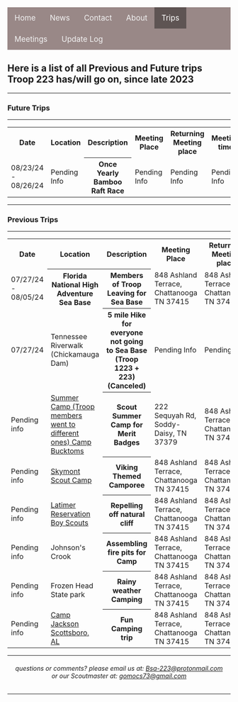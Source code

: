 <meta name="viewport" content="width=device-width, initial-scale=1.0">
  <div class="flexboxMain">
<div class="topnav">
  <a href="https://troop223.github.io/">Home</a>
  <a href="https://troop223.github.io/NewsHub">News</a>
  <a href="https://troop223.github.io/#CONTACT">Contact</a>
  <a href="https://troop223.github.io/ABOUT">About</a>
  <a class="active" href="https://troop223.github.io/prev+futureTrips">Trips</a>	
  <a href="https://troop223.github.io/MeetingPlansHub">Meetings</a>
  <a href="https://troop223.github.io/UpdateLog">Update Log</a>
</div>

<h2>Here is a list of all Previous and Future trips Troop 223 has/will go on, since late 2023 </h2>

<hr>

<h3>Future Trips</h3>

<hr>
<table>

<tr>
  <th>Date</th>
  <th>Location</th>
  <th>Description</th>
  <th>Meeting Place</th>
  <th>Returning Meeting place</th>
  <th>Meeting time</th>
  <th>Returning time</th>
</tr>
<tr>
  <td>08/23/24 - 08/26/24</td>
  <td>Pending Info</td>
  <th>Once Yearly Bamboo Raft Race</th>
  <td>Pending Info</td>
  <td>Pending Info</td>
  <td>Pending Info</td>
  <td>Pending info</td>
</tr>

</table>
<hr>

<h3>Previous Trips</h3>

<hr>
<table>
  <tr>
  <th>Date</th>
  <th>Location</th>
  <th>Description</th>
  <th>Meeting Place</th>
  <th>Returning Meeting place</th>
  <th>Meeting time</th>
  <th>Returning time</th>
</tr>
  <tr>
  <td>07/27/24 - 08/05/24</td>
  <th>Florida National High Adventure Sea Base</th>
  <th>Members of Troop Leaving for Sea Base</th>
  <td>848  Ashland Terrace, Chattanooga TN 37415</td>
  <td>848  Ashland Terrace, Chattanooga TN 37415</td>
  <td>Pending info</td>
  <td>Pending Info</td>
</tr>
<tr>
  <td>07/27/24</td>
  <td>Tennessee Riverwalk (Chickamauga Dam)</td>
  <th>5 mile Hike for everyone not going to Sea Base (Troop 1223 + 223) (Canceled)</th>
  <td>Pending Info</td>
  <td>Pending Info</td>
  <td>Pending Info</td>
  <td>Pending info</td>
</tr>
<tr>
  <td>Pending info</td>
  <td><a href="https://troop223.github.io/CampTripBucktoms">Summer Camp (Troop members went to different ones) Camp Bucktoms</a></td>
  <th>Scout Summer Camp for Merit Badges</th> 
  <td>222 Sequyah Rd, Soddy-Daisy, TN 37379</td>
  <td>848  Ashland Terrace, Chattanooga TN 37415</td>
  <td>Pending info</td>
  <td>~11:00 AM</td>
</tr>
<tr>
  <td>Pending info</td>
  <td><a href="https://troop223.github.io/CampTripSkymont">Skymont Scout Camp</a></td>
  <th>Viking Themed Camporee</th> 
  <td>848  Ashland Terrace, Chattanooga TN 37415</td>
  <td>848  Ashland Terrace, Chattanooga TN 37415</td>
  <td>Pending info</td>
  <td>~12:00 PM</td>
</tr>
<tr>
  <td>Pending info</td>
  <td><a href="https://troop223.github.io/CampTripLatimer">Latimer Reservation Boy Scouts</a></td>
  <th>Repelling off natural cliff</th> 
  <td>848  Ashland Terrace, Chattanooga TN 37415</td>
  <td>848  Ashland Terrace, Chattanooga TN 37415</td>
  <td>Pending info</td>
  <td>~12:00 PM</td>
</tr>
<tr>
  <td>Pending info</td>
  <td>Johnson's Crook</td>
  <th>Assembling fire pits for Camp</th> 
  <td>848  Ashland Terrace, Chattanooga TN 37415</td>
  <td>848  Ashland Terrace, Chattanooga TN 37415</td>
  <td>Pending info</td>
  <td>~12:00 PM</td>
</tr>
<tr>
  <td>Pending info</td>
  <td>Frozen Head State park</td>
  <th>Rainy weather Camping</th> 
  <td>848  Ashland Terrace, Chattanooga TN 37415</td>
  <td>848  Ashland Terrace, Chattanooga TN 37415</td>
  <td>Pending info</td>
  <td>~12:00 PM</td>
</tr>
<tr>
  <td>Pending info</td>
  <td><a href="https://troop223.github.io/CampTripCampJackson">Camp Jackson Scottsboro, AL</a></td>
  <th>Fun Camping trip</th>  
  <td>848  Ashland Terrace, Chattanooga TN 37415</td>
  <td>848  Ashland Terrace, Chattanooga TN 37415</td>
  <td>Pending info</td>
  <td>~12:00 PM</td>
</tr>
</table>

</div>


<hr>

<div class="Contact">
<h6>
questions or comments? please email us at: <a href="mailto:Bsa-223@protonmail.com">Bsa-223@protonmail.com </a>   
<br> or our Scoutmaster at: 
<a href="mailto:gomocs73@gmail.com">gomocs73@gmail.com</a>
</h6>
</div>

<hr>

<style>

    </div>
  
body {

text-align: center;

  
}

.links {

text-align: left;
}

  .topnav {
  overflow: hidden;
  /*turns the background color on News, Contact, and about a color*/
  background-color: #998887;
  
}

.topnav a {
  float: left;
  color: #f2f2f2;
  text-align: center;
  padding: 14px 16px;
  text-decoration: none;
  font-size: 17px;
}
.topnav a:hover {
/* changes what color the background, text color when you hover over it*/
  background-color: darkgrey;
  color: white;
}

.topnav a.active {
/*changes the color of the 'Home' background, text color, respectivly*/
  background-color: #5e5453;
  color: white;
} 
  .flexbox-item{

    width: 100%;
    background-color: #2b2b2e;

  }

.flexbox-CONTACT {

  min-height: 500px;
  
}
.Contact {

text-align: center;
  
}

  
</style>
  
